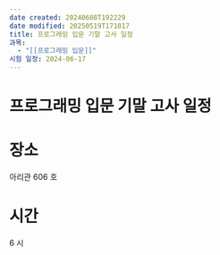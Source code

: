 ```yaml
---
date created: 20240608T192229
date modified: 20250519T171017
title: 프로그래밍 입문 기말 고사 일정
과목:
  - "[[프로그래밍 입문]]"
시험 일정: 2024-06-17
---
```


# 프로그래밍 입문 기말 고사 일정

# 장소

아리관 606 호

# 시간

6 시

